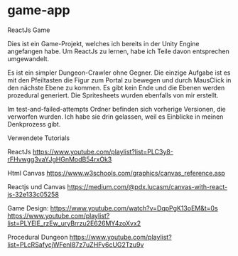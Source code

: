 # game-app
 ReactJs Game

Dies ist ein Game-Projekt, welches ich bereits in der Unity Engine angefangen habe. Um ReactJs zu lernen, habe ich Teile davon entsprechen umgewandelt. 

Es ist ein simpler Dungeon-Crawler ohne Gegner. Die einzige Aufgabe ist es mit den Pfeiltasten die Figur zum Portal zu bewegen und durch MausClick
in den nächste Ebene zu kommen. Es gibt kein Ende und die Ebenen werden prozedural generiert. 
Die Spritesheets wurden ebenfalls von mir erstellt.


Im test-and-failed-attempts Ordner befinden sich vorherige Versionen, die verworfen wurden. Ich habe sie drin gelassen, weil es Einblicke in meinen Denkprozess gibt.


Verwendete Tutorials 

ReactJs
https://www.youtube.com/playlist?list=PLC3y8-rFHvwgg3vaYJgHGnModB54rxOk3

Html Canvas
https://www.w3schools.com/graphics/canvas_reference.asp

Reactjs und Canvas
https://medium.com/@pdx.lucasm/canvas-with-react-js-32e133c05258

Game Design:
https://www.youtube.com/watch?v=DqpPgK13oEM&t=0s
https://www.youtube.com/playlist?list=PLYElE_rzEw_uryBrrzu2E626MY4zoXvx2

Procedural Dungeon
https://www.youtube.com/playlist?list=PLcRSafycjWFenI87z7uZHFv6cUG2Tzu9v
